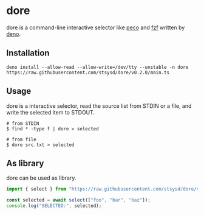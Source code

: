 # dore

dore is a command-line interactive selector like
[peco](https://github.com/peco/peco) and [fzf](https://github.com/junegunn/fzf)
written by [deno](https://deno.land/).

## Installation

```console
deno install --allow-read --allow-write=/dev/tty --unstable -n dore https://raw.githubusercontent.com/stsysd/dore/v0.2.0/main.ts
```

## Usage

dore is a interactive selector, read the source list from STDIN or a file, and
write the selected item to STDOUT.

```console
# from STDIN
$ find * -type f | dore > selected

# from file
$ dore src.txt > selected
```

## As library

dore can be used as library.

```typescript
import { select } from "https://raw.githubusercontent.com/stsysd/dore/v0.2.0/mod.ts";

const selected = await select(["foo", "bar", "baz"]);
console.log("SELECTED:", selected);
```
